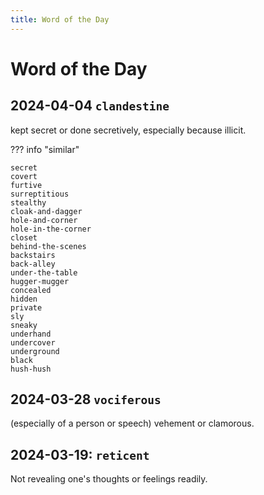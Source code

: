 ```yaml
---
title: Word of the Day
---
```


# Word of the Day

## 2024-04-04 `clandestine`

kept secret or done secretively, especially because illicit.

??? info "similar"

    secret
    covert
    furtive
    surreptitious
    stealthy
    cloak-and-dagger
    hole-and-corner
    hole-in-the-corner
    closet
    behind-the-scenes
    backstairs
    back-alley
    under-the-table
    hugger-mugger
    concealed
    hidden
    private
    sly
    sneaky
    underhand
    undercover
    underground
    black
    hush-hush

## 2024-03-28 `vociferous`

(especially of a person or speech) vehement or clamorous.

## 2024-03-19: `reticent`

Not revealing one's thoughts or feelings readily.

